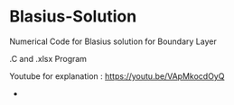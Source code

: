 # Blasius-Solution
Numerical Code for Blasius solution for Boundary Layer

.C and .xlsx Program

Youtube for explanation :
   https://youtu.be/VApMkocdOyQ

*
